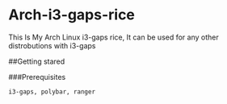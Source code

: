 # Arch-i3-gaps-rice
This Is My Arch Linux i3-gaps rice, It can be used for any other distrobutions with i3-gaps

##Getting stared

###Prerequisites
```
i3-gaps, polybar, ranger
```

